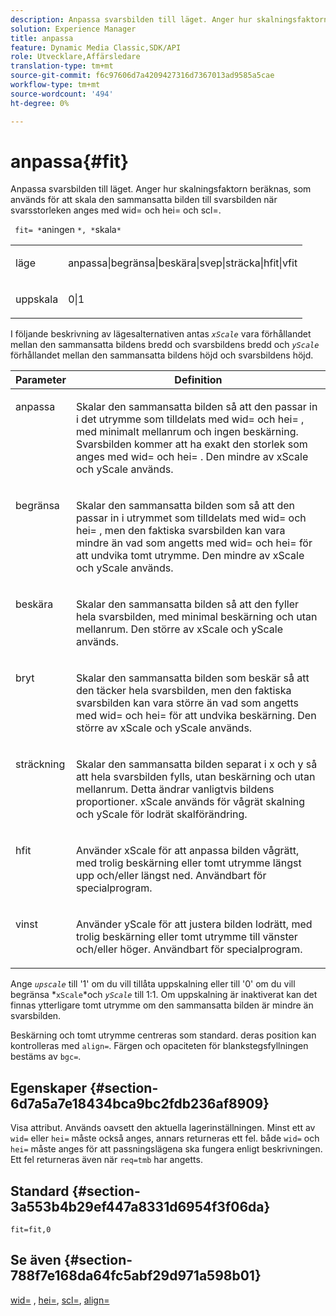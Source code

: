 ```yaml
---
description: Anpassa svarsbilden till läget. Anger hur skalningsfaktorn beräknas, som används för att skala den sammansatta bilden till svarsbilden när svarsstorleken anges med wid= och hei= och scl=.
solution: Experience Manager
title: anpassa
feature: Dynamic Media Classic,SDK/API
role: Utvecklare,Affärsledare
translation-type: tm+mt
source-git-commit: f6c97606d7a4209427316d7367013ad9585a5cae
workflow-type: tm+mt
source-wordcount: '494'
ht-degree: 0%

---
```



# anpassa{#fit}

Anpassa svarsbilden till läget. Anger hur skalningsfaktorn beräknas, som används för att skala den sammansatta bilden till svarsbilden när svarsstorleken anges med wid= och hei= och scl=.

` fit= *`aningen `*, *`skala`*`

<table id="simpletable_50FBDC6B7CB2448891DD0F491DEB5ACF"> 
 <tr class="strow"> 
  <td class="stentry"> <p> <span class="codeph"> <span class="varname"> läge  </span> </span> </p> </td> 
  <td class="stentry"> <p> <span class="codeph"> anpassa|begränsa|beskära|svep|sträcka|hfit|vfit  </span> </p> </td> 
 </tr> 
 <tr class="strow"> 
  <td class="stentry"> <p> <span class="codeph"> <span class="varname"> uppskala  </span> </span> </p> </td> 
  <td class="stentry"> <p> <span class="codeph"> 0|1  </span> </p> </td> 
 </tr> 
</table>

I följande beskrivning av lägesalternativen antas *`xScale`* vara förhållandet mellan den sammansatta bildens bredd och svarsbildens bredd och *`yScale`* förhållandet mellan den sammansatta bildens höjd och svarsbildens höjd.

<table id="table_33408ECA9D164AFAA249F8589060545E"> 
 <thead> 
  <tr> 
   <th colname="col1" class="entry"> Parameter </th> 
   <th colname="col2" class="entry"> Definition </th> 
  </tr> 
 </thead>
 <tbody> 
  <tr valign="top"> 
   <td colname="col1"> <p> <span class="codeph"> anpassa  </span> </p> </td> 
   <td colname="col2"> <p>Skalar den sammansatta bilden så att den passar in i det utrymme som tilldelats med <span class="codeph"> wid= </span> och <span class="codeph"> hei= </span>, med minimalt mellanrum och ingen beskärning. Svarsbilden kommer att ha exakt den storlek som anges med <span class="codeph"> wid= </span> och <span class="codeph"> hei= </span>. Den mindre av <span class="varname"> xScale </span> och <span class="varname"> yScale </span> används. </p> </td> 
  </tr> 
  <tr valign="top"> 
   <td colname="col1"> <p> <span class="codeph"> begränsa  </span> </p> </td> 
   <td colname="col2"> <p>Skalar den sammansatta bilden som <span class="codeph"> så att den passar in i utrymmet som tilldelats med <span class="codeph"> wid= </span> och <span class="codeph"> hei= </span>, men den faktiska svarsbilden kan vara mindre än vad som angetts med <span class="codeph"> wid= </span> och <span class="codeph"> hei= </span> för att undvika tomt utrymme. </span> Den mindre av <span class="varname"> xScale </span> och <span class="varname"> yScale </span> används. </p> </td> 
  </tr> 
  <tr valign="top"> 
   <td colname="col1"> <p> <span class="codeph"> beskära  </span> </p> </td> 
   <td colname="col2"> <p>Skalar den sammansatta bilden så att den fyller hela svarsbilden, med minimal beskärning och utan mellanrum. Den större av <span class="varname"> xScale </span> och <span class="varname"> yScale </span> används. </p> </td> 
  </tr> 
  <tr valign="top"> 
   <td colname="col1"> <p> <span class="codeph"> bryt  </span> </p> </td> 
   <td colname="col2"> <p>Skalar den sammansatta bilden som <span class="codeph"> beskär </span> så att den täcker hela svarsbilden, men den faktiska svarsbilden kan vara större än vad som angetts med <span class="codeph"> wid= </span> och <span class="codeph"> hei= </span> för att undvika beskärning. Den större av <span class="varname"> xScale </span> och <span class="varname"> yScale </span> används. </p> </td> 
  </tr> 
  <tr valign="top"> 
   <td colname="col1"> <p> <span class="codeph"> sträckning  </span> </p> </td> 
   <td colname="col2"> <p>Skalar den sammansatta bilden separat i x och y så att hela svarsbilden fylls, utan beskärning och utan mellanrum. Detta ändrar vanligtvis bildens proportioner. <span class="varname"> xScale  </span> används för vågrät skalning och  <span class="varname"> yScale  </span> för lodrät skalförändring. </p> </td> 
  </tr> 
  <tr valign="top"> 
   <td colname="col1"> <p> <span class="codeph"> hfit  </span> </p> </td> 
   <td colname="col2"> <p>Använder <span class="varname"> xScale </span> för att anpassa bilden vågrätt, med trolig beskärning eller tomt utrymme längst upp och/eller längst ned. Användbart för specialprogram. </p> </td> 
  </tr> 
  <tr valign="top"> 
   <td colname="col1"> <p> <span class="codeph"> vinst  </span> </p> </td> 
   <td colname="col2"> <p>Använder <span class="varname"> yScale </span> för att justera bilden lodrätt, med trolig beskärning eller tomt utrymme till vänster och/eller höger. Användbart för specialprogram. </p> </td> 
  </tr> 
 </tbody> 
</table>

Ange *`upscale`* till &#39;1&#39; om du vill tillåta uppskalning eller till &#39;0&#39; om du vill begränsa *`xScale`*och *`yScale`* till 1:1. Om uppskalning är inaktiverat kan det finnas ytterligare tomt utrymme om den sammansatta bilden är mindre än svarsbilden.

Beskärning och tomt utrymme centreras som standard. deras position kan kontrolleras med `align=`. Färgen och opaciteten för blankstegsfyllningen bestäms av `bgc=`.

## Egenskaper {#section-6d7a5a7e18434bca9bc2fdb236af8909}

Visa attribut. Används oavsett den aktuella lagerinställningen. Minst ett av `wid=` eller `hei=` måste också anges, annars returneras ett fel. både `wid=` och `hei=` måste anges för att passningslägena ska fungera enligt beskrivningen. Ett fel returneras även när `req=tmb` har angetts.

## Standard {#section-3a553b4b29ef447a8331d6954f3f06da}

`fit=fit,0`

## Se även {#section-788f7e168da64fc5abf29d971a598b01}

[wid=](../../../../../is-api/http-ref/image-serving-api-ref/c-http-protocol-reference/c-command-reference/r-is-http-wid.md#reference-bfeadcb67bf4485f851eb21345527e47) ,  [hei=](../../../../../is-api/http-ref/image-serving-api-ref/c-http-protocol-reference/c-command-reference/r-is-http-hei.md#reference-6d6f556ccc0e4b98a815e8a5c1944a96),  [scl=](../../../../../is-api/http-ref/image-serving-api-ref/c-http-protocol-reference/c-command-reference/r-scl.md#reference-b2a74e493d0d407e98fe350551ba3fcc),  [align=](../../../../../is-api/http-ref/image-serving-api-ref/c-http-protocol-reference/c-command-reference/r-align.md#reference-b7d6b87c75124d78884f916dd6544bc7)
